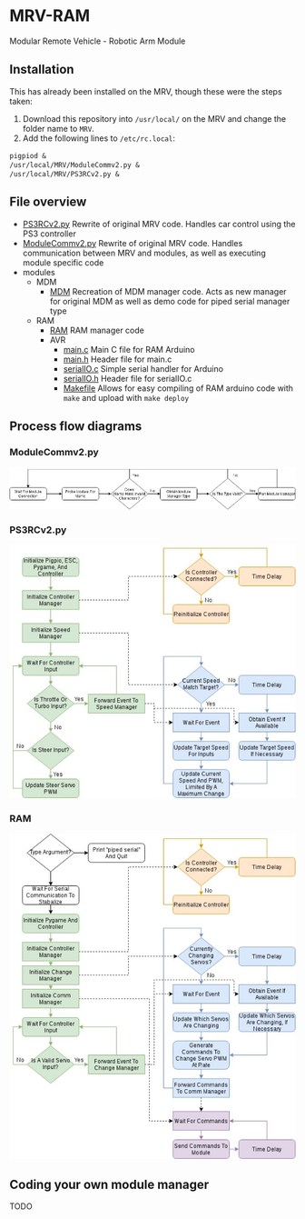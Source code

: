 # MRV-RAM
Modular Remote Vehicle - Robotic Arm Module

## Installation
This has already been installed on the MRV, though these were the steps taken:
1. Download this repository into `/usr/local/` on the MRV and change the folder name to `MRV`.
2. Add the following lines to `/etc/rc.local`:
```
pigpiod &
/usr/local/MRV/ModuleCommv2.py &
/usr/local/MRV/PS3RCv2.py &
```

## File overview
- [PS3RCv2.py](PS3RCv2.py) Rewrite of original MRV code. Handles car control using the PS3 controller
- [ModuleCommv2.py](ModuleCommv2.py) Rewrite of original MRV code. Handles communication between MRV and modules, as well as executing module specific code
- modules
  - MDM
    - [MDM](modules/MDM/MDM) Recreation of MDM manager code. Acts as new manager for original MDM as well as demo code for piped serial manager type
  - RAM
    - [RAM](modules/RAM/RAM) RAM manager code
    - AVR
      - [main.c](modules/RAM/AVR/main.c) Main C file for RAM Arduino
      - [main.h](modules/RAM/AVR/main.h) Header file for main.c
      - [serialIO.c](modules/RAM/AVR/serialIO.c) Simple serial handler for Arduino
      - [serialIO.h](modules/RAM/AVR/serialIO.h) Header file for serialIO.c
      - [Makefile](modules/RAM/AVR/Makefile) Allows for easy compiling of RAM arduino code with `make` and upload with `make deploy`

## Process flow diagrams
### ModuleCommv2.py
![ModuleCommv2.py](flowcharts/ModuleCommv2.jpg)

### PS3RCv2.py
![PS3RCv2.py](flowcharts/PS3RCv2.jpg)

### RAM
![RAM](flowcharts/RAMManager.jpg)

## Coding your own module manager
TODO
